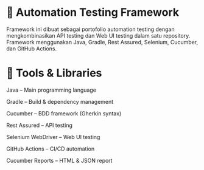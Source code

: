 # 🚀 Automation Testing Framework

Framework ini dibuat sebagai portofolio automation testing dengan mengkombinasikan API testing dan Web UI testing dalam satu repository.
Framework menggunakan Java, Gradle, Rest Assured, Selenium, Cucumber, dan GitHub Actions.

# 📌 Tools & Libraries

Java – Main programming language

Gradle – Build & dependency management

Cucumber – BDD framework (Gherkin syntax)

Rest Assured – API testing

Selenium WebDriver – Web UI testing

GitHub Actions – CI/CD automation

Cucumber Reports – HTML & JSON report
